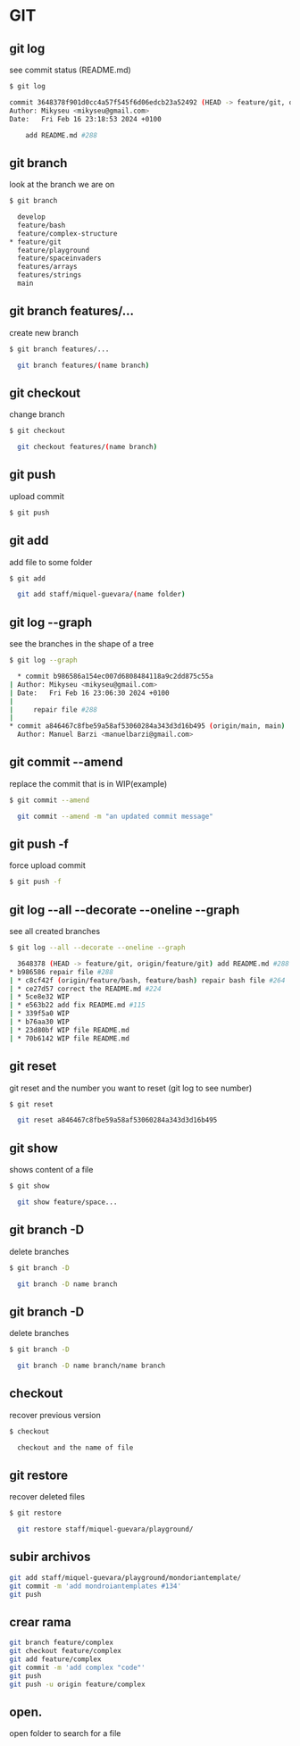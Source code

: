 # GIT

## git log

see commit status (README.md)

```sh
$ git log

commit 3648378f901d0cc4a57f545f6d06edcb23a52492 (HEAD -> feature/git, origin/feature/git)
Author: Mikyseu <mikyseu@gmail.com>
Date:   Fri Feb 16 23:18:53 2024 +0100

    add README.md #288
```

## git branch

look at the branch we are on

```sh
$ git branch

  develop
  feature/bash
  feature/complex-structure
* feature/git 
  feature/playground
  feature/spaceinvaders
  features/arrays
  features/strings
  main
```

## git branch features/...

create new branch

```sh
$ git branch features/...

  git branch features/(name branch)
```

## git checkout

change branch

```sh
$ git checkout

  git checkout features/(name branch)
```

## git push

upload commit

```sh
$ git push

```

## git add

add file to some folder

```sh
$ git add

  git add staff/miquel-guevara/(name folder)
```

## git log --graph

see the branches in the shape of a tree

```sh
$ git log --graph

  * commit b986586a154ec007d6808484118a9c2dd875c55a
| Author: Mikyseu <mikyseu@gmail.com>
| Date:   Fri Feb 16 23:06:30 2024 +0100
|
|     repair file #288
|
* commit a846467c8fbe59a58af53060284a343d3d16b495 (origin/main, main)
  Author: Manuel Barzi <manuelbarzi@gmail.com>
```

## git commit --amend

replace the commit that is in WIP(example)

```sh
$ git commit --amend

  git commit --amend -m "an updated commit message"
```

## git push -f

force upload commit

```sh
$ git push -f

```

## git log --all --decorate --oneline --graph

see all created branches

```sh
$ git log --all --decorate --oneline --graph

  3648378 (HEAD -> feature/git, origin/feature/git) add README.md #288
* b986586 repair file #288
| * c8cf42f (origin/feature/bash, feature/bash) repair bash file #264
| * ce27d57 correct the README.md #224
| * 5ce8e32 WIP
| * e563b22 add fix README.md #115
| * 339f5a0 WIP
| * b76aa30 WIP
| * 23d80bf WIP file README.md
| * 70b6142 WIP file README.md
```

## git reset

git reset and the number you want to reset (git log to see number)

```sh
$ git reset

  git reset a846467c8fbe59a58af53060284a343d3d16b495
```

## git show

shows content of a file

```sh
$ git show

  git show feature/space...
```

## git branch -D

delete branches

```sh
$ git branch -D

  git branch -D name branch
```

## git branch -D

delete branches

```sh
$ git branch -D

  git branch -D name branch/name branch
```

## checkout

recover previous version

```sh
$ checkout

  checkout and the name of file
```

## git restore

recover deleted files

```sh
$ git restore

  git restore staff/miquel-guevara/playground/
```

## subir archivos

```sh
git add staff/miquel-guevara/playground/mondoriantemplate/
git commit -m 'add mondroiantemplates #134'
git push
```

## crear rama

```sh
git branch feature/complex
git checkout feature/complex
git add feature/complex
git commit -m 'add complex "code"'
git push
git push -u origin feature/complex
```

## open.
open folder to search for a file